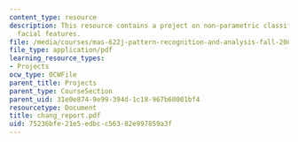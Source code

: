 ```yaml
---
content_type: resource
description: This resource contains a project on non-parametric classification of
  facial features.
file: /media/courses/mas-622j-pattern-recognition-and-analysis-fall-2006/75236bfe21e5edbcc56382e997859a3f_chang_report.pdf
file_type: application/pdf
learning_resource_types:
- Projects
ocw_type: OCWFile
parent_title: Projects
parent_type: CourseSection
parent_uid: 31e0e874-9e99-394d-1c18-967b60001bf4
resourcetype: Document
title: chang_report.pdf
uid: 75236bfe-21e5-edbc-c563-82e997859a3f
---
```

